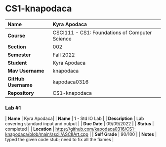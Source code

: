 # CS1-knapodaca
| Name | Kyra Apodaca |
|:---|:---|
| **Course** | CSCI111 - CS1: Foundations of Computer Science |
| **Section** | 002 |
| **Semester** | Fall 2022 |
| **Student** | Kyra Apodaca |
| **Mav Username**            | knapodaca |
| **GitHub Username**         | kapodaca0316 |
| **Repository**          | CS1-knapodaca |

### Lab #1

| **Name** | Kyra Apodaca|
| **Name** | 1 - Std IO Lab |
| **Description** | Lab covering standard input and output |
| **Due Date** | 09/09/2022 |
| **Status** | completed |
| **Location** | https://github.com/kapodaca0316/CS1-knapodaca/blob/main/ascii/ASCIIArt.cpp |
| **Self Grade** | 90/100 |
| **Notes** | typed the given code stub; need to fix all the fixmes |